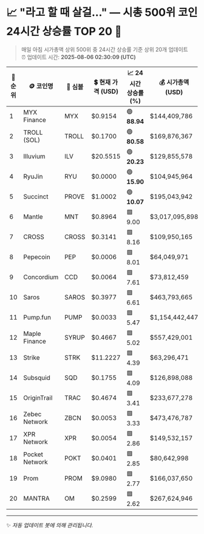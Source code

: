 
# 📈 "라고 할 때 살걸..." — 시총 500위 코인 24시간 상승률 TOP 20 🚀

> 매일 아침 시가총액 상위 500위 중 24시간 상승률 기준 상위 20개 업데이트  
> ⏰ 업데이트 시간: **2025-08-06 02:30:09 (UTC)**

| 🔢 순위 | 🪙 코인명 | 🔣 심볼 | 💲 현재 가격 (USD) | 📈 24시간 상승률 (%) | 💰 시가총액 (USD) | 🔄 24시간 거래량 (USD) | 🔢 유통 공급량 |
|--------|----------|--------|-------------------|--------------------|--------------------|-----------------------|-------------------|
| 1 | MYX Finance | MYX | $0.9154 | 🟢 **88.94** | $144,409,786 | $270,306,482 | 157,749,937 |
| 2 | TROLL (SOL) | TROLL | $0.1700 | 🟢 **80.58** | $169,876,367 | $57,707,278 | 998,982,130 |
| 3 | Illuvium | ILV | $20.5515 | 🟢 **20.23** | $129,855,578 | $431,504,259 | 6,318,551 |
| 4 | RyuJin | RYU | $0.0000 | 🟢 **15.90** | $104,945,964 | $874,929 | 963,849,991,678,536 |
| 5 | Succinct | PROVE | $1.0002 | 🟢 **10.07** | $195,043,942 | $505,331,316 | 195,000,000 |
| 6 | Mantle | MNT | $0.8964 | 🟩 9.00 | $3,017,095,898 | $611,305,718 | 3,365,794,383 |
| 7 | CROSS | CROSS | $0.3141 | 🟩 8.16 | $109,950,165 | $26,805,054 | 350,000,000 |
| 8 | Pepecoin | PEP | $0.0006 | 🟩 8.01 | $64,049,971 | $288,532 | 98,947,130,000 |
| 9 | Concordium | CCD | $0.0064 | 🟩 7.61 | $73,812,459 | $743,558 | 11,612,636,640 |
| 10 | Saros | SAROS | $0.3977 | 🟩 6.61 | $463,793,665 | $15,508,089 | 1,166,156,202 |
| 11 | Pump.fun | PUMP | $0.0033 | 🟩 5.47 | $1,154,442,447 | $520,157,678 | 354,000,000,000 |
| 12 | Maple Finance | SYRUP | $0.4667 | 🟩 5.02 | $557,429,001 | $113,002,796 | 1,194,423,984 |
| 13 | Strike | STRK | $11.2227 | 🟩 4.39 | $63,296,471 | $53,532,877 | 5,640,024 |
| 14 | Subsquid | SQD | $0.1755 | 🟩 4.09 | $126,898,088 | $29,631,270 | 722,948,773 |
| 15 | OriginTrail | TRAC | $0.4674 | 🟩 3.41 | $233,677,278 | $2,147,752 | 499,997,998 |
| 16 | Zebec Network | ZBCN | $0.0053 | 🟩 3.33 | $473,476,787 | $23,101,305 | 88,838,765,726 |
| 17 | XPR Network | XPR | $0.0054 | 🟩 2.86 | $149,532,157 | $4,532,571 | 27,937,629,742 |
| 18 | Pocket Network | POKT | $0.0401 | 🟩 2.85 | $80,642,998 | $16,245,706 | 2,011,680,128 |
| 19 | Prom | PROM | $9.0980 | 🟩 2.77 | $166,037,650 | $10,331,575 | 18,250,000 |
| 20 | MANTRA | OM | $0.2599 | 🟩 2.62 | $267,624,946 | $105,744,035 | 1,029,755,054 |

---

✨ *자동 업데이트 봇에 의해 관리됩니다.*
